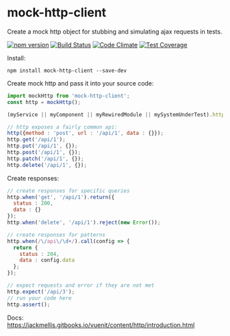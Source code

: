 # mock-http-client
Create a mock http object for stubbing and simulating ajax requests in tests.

[![npm version](https://badge.fury.io/js/mock-http-client.svg)](https://badge.fury.io/js/mock-http-client)
[![Build Status](https://travis-ci.org/jackmellis/mock-http-client.svg?branch=master)](https://travis-ci.org/jackmellis/mock-http-client)
[![Code Climate](https://codeclimate.com/github/jackmellis/mock-http-client/badges/gpa.svg)](https://codeclimate.com/github/jackmellis/mock-http-client)
[![Test Coverage](https://codeclimate.com/github/jackmellis/mock-http-client/badges/coverage.svg)](https://codeclimate.com/github/jackmellis/mock-http-client/coverage)

Install:
```
npm install mock-http-client --save-dev
```

Create mock http and pass it into your source code:
```js
import mockHttp from 'mock-http-client';
const http = mockHttp();

(myService || myComponent || myRewiredModule || mySystemUnderTest).http = http;

// http exposes a fairly common api:
http({method : 'post', url : '/api/1', data : {}});
http.get('/api/1');
http.put('/api/1', {});
http.post('/api/1', {});
http.patch('/api/1', {});
http.delete('/api/1', {});
```

Create responses:
```js
// create responses for specific queries
http.when('get', '/api/1').return({
  status : 200,
  data : {}
});
http.when('delete', '/api/1').reject(new Error());

// create responses for patterns
http.when(/\/api\/\d+/).call(config => {
  return {
    status : 204,
    data : config.data
  };
});

// expect requests and error if they are not met
http.expect('/api/3');
// run your code here
http.assert();
```

Docs:  
https://jackmellis.gitbooks.io/vuenit/content/http/introduction.html
